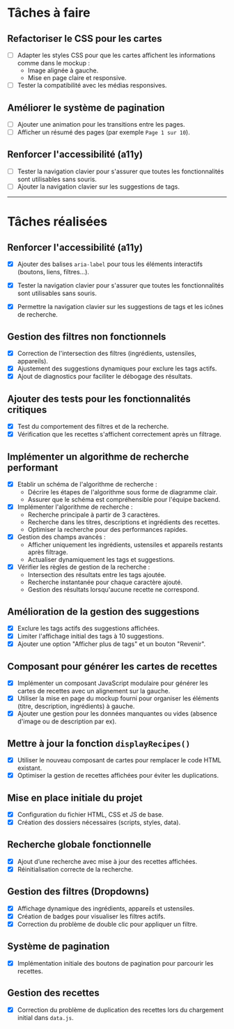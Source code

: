 # Tâches à faire

## Refactoriser le CSS pour les cartes
- [ ] Adapter les styles CSS pour que les cartes affichent les informations comme dans le mockup :
  - Image alignée à gauche.
  - Mise en page claire et responsive.
- [ ] Tester la compatibilité avec les médias responsives.

## Améliorer le système de pagination
- [ ] Ajouter une animation pour les transitions entre les pages.
- [ ] Afficher un résumé des pages (par exemple `Page 1 sur 10`).

## Renforcer l'accessibilité (a11y)
- [ ] Tester la navigation clavier pour s'assurer que toutes les fonctionnalités sont utilisables sans souris.
- [ ] Ajouter la navigation clavier sur les suggestions de tags.

---

# Tâches réalisées

## Renforcer l'accessibilité (a11y)
- [x] Ajouter des balises `aria-label` pour tous les éléments interactifs (boutons, liens, filtres...).
- [x] Tester la navigation clavier pour s'assurer que toutes les fonctionnalités sont utilisables sans souris.
- [x] Permettre la navigation clavier sur les suggestions de tags et les icônes de recherche.


## Gestion des filtres non fonctionnels
- [x] Correction de l'intersection des filtres (ingrédients, ustensiles, appareils).
- [x] Ajustement des suggestions dynamiques pour exclure les tags actifs.
- [x] Ajout de diagnostics pour faciliter le débogage des résultats.

## Ajouter des tests pour les fonctionnalités critiques
- [x] Test du comportement des filtres et de la recherche.
- [x] Vérification que les recettes s'affichent correctement après un filtrage.

## Implémenter un algorithme de recherche performant
- [x] Etablir un schéma de l'algorithme de recherche :
  - Décrire les étapes de l'algorithme sous forme de diagramme clair.
  - Assurer que le schéma est compréhensible pour l'équipe backend.
- [x] Implémenter l'algorithme de recherche :
  - Recherche principale à partir de 3 caractères.
  - Recherche dans les titres, descriptions et ingrédients des recettes.
  - Optimiser la recherche pour des performances rapides.
- [x] Gestion des champs avancés :
  - Afficher uniquement les ingrédients, ustensiles et appareils restants après filtrage.
  - Actualiser dynamiquement les tags et suggestions.
- [x] Vérifier les règles de gestion de la recherche :
  - Intersection des résultats entre les tags ajoutée.
  - Recherche instantanée pour chaque caractère ajouté.
  - Gestion des résultats lorsqu'aucune recette ne correspond.

## Amélioration de la gestion des suggestions
- [x] Exclure les tags actifs des suggestions affichées.
- [x] Limiter l'affichage initial des tags à 10 suggestions.
- [x] Ajouter une option "Afficher plus de tags" et un bouton "Revenir".

## Composant pour générer les cartes de recettes
- [x] Implémenter un composant JavaScript modulaire pour générer les cartes de recettes avec un alignement sur la gauche.
- [x] Utiliser la mise en page du mockup fourni pour organiser les éléments (titre, description, ingrédients) à gauche.
- [x] Ajouter une gestion pour les données manquantes ou vides (absence d'image ou de description par ex).

## Mettre à jour la fonction `displayRecipes()`
- [x] Utiliser le nouveau composant de cartes pour remplacer le code HTML existant.
- [x] Optimiser la gestion de recettes affichées pour éviter les duplications.

## Mise en place initiale du projet
- [x] Configuration du fichier HTML, CSS et JS de base.
- [x] Création des dossiers nécessaires (scripts, styles, data).

## Recherche globale fonctionnelle
- [x] Ajout d’une recherche avec mise à jour des recettes affichées.
- [x] Réinitialisation correcte de la recherche.

## Gestion des filtres (Dropdowns)
- [x] Affichage dynamique des ingrédients, appareils et ustensiles.
- [x] Création de badges pour visualiser les filtres actifs.
- [x] Correction du problème de double clic pour appliquer un filtre.

## Système de pagination
- [x] Implémentation initiale des boutons de pagination pour parcourir les recettes.

## Gestion des recettes
- [x] Correction du problème de duplication des recettes lors du chargement initial dans `data.js`.